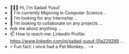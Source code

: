 - 🙋🏿‍♂️ Hi, I'm Sadad Yusuf
- 🌱 I'm currently Majoring in Computer Science...
- 🤔 I’m looking for any Internship ...
- 👯 I’m looking to collaborate on any projects ...
-  Ask me about anything ...
- 📫 How to reach me: LinkedIn Profile: https://www.linkedin.com/in/sadad-yusuf-01a229289
 ...
- ⚡ Fun fact: I once had a Pet Monkey...
-->
